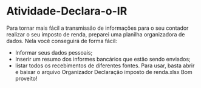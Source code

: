 # Atividade-Declara-o-IR

Para tornar mais fácil a transmissão de informações para o seu contador realizar o seu imposto de renda, preparei uma planilha organizadora de dados.
Nela você conseguirá de forma fácil:
- Informar seus dados pessoais;
- Inserir um resumo dos informes bancários que estão sendo enviados;
- listar todos os recebimentos de diferentes fontes.
Para usar, basta abrir e baixar o arquivo Organizador Declaração imposto de renda.xlsx
Bom proveito!
